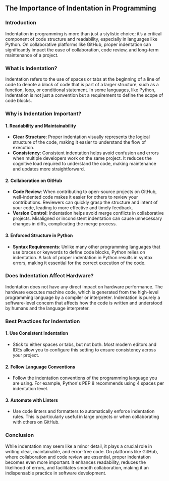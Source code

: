 ## The Importance of Indentation in Programming

### Introduction
Indentation in programming is more than just a stylistic choice; it’s a critical component of code structure and readability, especially in languages like Python. On collaborative platforms like GitHub, proper indentation can significantly impact the ease of collaboration, code review, and long-term maintenance of a project.

### What is Indentation?
Indentation refers to the use of spaces or tabs at the beginning of a line of code to denote a block of code that is part of a larger structure, such as a function, loop, or conditional statement. In some languages, like Python, indentation is not just a convention but a requirement to define the scope of code blocks.

### Why is Indentation Important?

#### 1. **Readability and Maintainability**
   - **Clear Structure**: Proper indentation visually represents the logical structure of the code, making it easier to understand the flow of execution.
   - **Consistency**: Consistent indentation helps avoid confusion and errors when multiple developers work on the same project. It reduces the cognitive load required to understand the code, making maintenance and updates more straightforward.

#### 2. **Collaboration on GitHub**
   - **Code Review**: When contributing to open-source projects on GitHub, well-indented code makes it easier for others to review your contributions. Reviewers can quickly grasp the structure and intent of your code, leading to more effective and timely feedback.
   - **Version Control**: Indentation helps avoid merge conflicts in collaborative projects. Misaligned or inconsistent indentation can cause unnecessary changes in diffs, complicating the merge process.

#### 3. **Enforced Structure in Python**
   - **Syntax Requirements**: Unlike many other programming languages that use braces or keywords to define code blocks, Python relies on indentation. A lack of proper indentation in Python results in syntax errors, making it essential for the correct execution of the code.

### Does Indentation Affect Hardware?
Indentation does not have any direct impact on hardware performance. The hardware executes machine code, which is generated from the high-level programming language by a compiler or interpreter. Indentation is purely a software-level concern that affects how the code is written and understood by humans and the language interpreter.

### Best Practices for Indentation

#### 1. **Use Consistent Indentation**
   - Stick to either spaces or tabs, but not both. Most modern editors and IDEs allow you to configure this setting to ensure consistency across your project.

#### 2. **Follow Language Conventions**
   - Follow the indentation conventions of the programming language you are using. For example, Python's PEP 8 recommends using 4 spaces per indentation level.

#### 3. **Automate with Linters**
   - Use code linters and formatters to automatically enforce indentation rules. This is particularly useful in large projects or when collaborating with others on GitHub.

### Conclusion
While indentation may seem like a minor detail, it plays a crucial role in writing clear, maintainable, and error-free code. On platforms like GitHub, where collaboration and code review are essential, proper indentation becomes even more important. It enhances readability, reduces the likelihood of errors, and facilitates smooth collaboration, making it an indispensable practice in software development.
